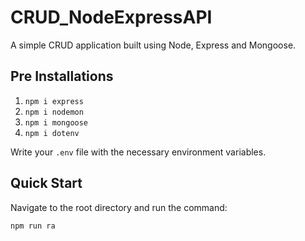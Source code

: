 # CRUD_NodeExpressAPI
A simple CRUD application built using Node, Express and Mongoose.

## Pre Installations
1. `npm i express`
2. `npm i nodemon`
3. `npm i mongoose`
4. `npm i dotenv`

Write your `.env` file with the necessary environment variables.

## Quick Start
Navigate to the root directory and run the command:

```sh
npm run ra

